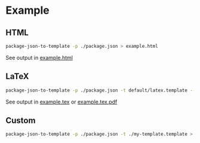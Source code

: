 # Example


## HTML

```bash
package-json-to-template -p ./package.json > example.html
```

See output in [example.html](https://github.com/BrunnerLivio/package-json-to-template/blob/master/output/example.html)

## LaTeX

```bash
package-json-to-template -p ./package.json -t default/latex.template --usebrackets > example.tex
```

See output in [example.tex](https://github.com/BrunnerLivio/package-json-to-template/blob/master/output/example.tex) or [example.tex.pdf](https://github.com/BrunnerLivio/package-json-to-template/blob/master/output/example.tex.pdf)

## Custom

```bash
package-json-to-template -p ./package.json -t ./my-template.template > output
```